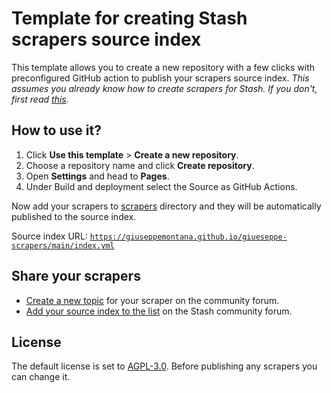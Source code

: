 # Template for creating Stash scrapers source index

This template allows you to create a new repository with a few clicks with preconfigured GitHub action to publish your scrapers source index. 
_This assumes you already know how to create scrapers for Stash. If you don't, first read [this](https://docs.stashapp.cc/in-app-manual/scraping/scraperdevelopment/)._

## How to use it?

1. Click **Use this template** > **Create a new repository**. 
1. Choose a repository name and click **Create repository**.
1. Open **Settings** and head to **Pages**.
1. Under Build and deployment select the Source as GitHub Actions.

Now add your scrapers to [scrapers](/scrapers) directory and they will be automatically published to the source index.

Source index URL: [`https://giuseppemontana.github.io/giueseppe-scrapers/main/index.yml`](https://giuseppemontana.github.io/giueseppe-scrapers/main/index.yml)

## Share your scrapers

- [Create a new topic](https://discourse.stashapp.cc/t/-/146) for your scraper on the community forum.
- [Add your source index to the list](https://discourse.stashapp.cc/t/-/834) on the Stash community forum.

## License

The default license is set to [AGPL-3.0](/LICENCE). Before publishing any scrapers you can change it.